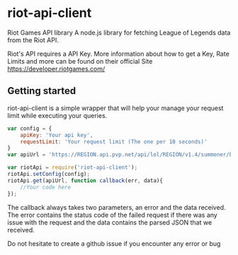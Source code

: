 # riot-api-client

Riot Games API library
A node.js library for fetching League of Legends data from the Riot API.

Riot's API requires a API Key. More information about how to get a Key, Rate Limits and more can be found on their official Site https://developer.riotgames.com/

## Getting started
riot-api-client is a simple wrapper that will help your manage your request limit while executing your queries.

```javascript
var config = {
    apiKey: 'Your api key',
    requestLimit: 'Your request limit (The one per 10 seconds)'
}
var apiUrl = 'https://REGION.api.pvp.net/api/lol/REGION/v1.4/summoner/by-name/SUMMONER_NAME';

var riotApi = require('riot-api-client');
riotApi.setConfig(config);
riotApi.get(apiUrl, function callback(err, data){
    //Your code here
});
```

The callback always takes two parameters, an error and the data received. The error contains the status code of the failed request if there was any issue with the request and the data contains the parsed JSON that we received.

Do not hesitate to create a github issue if you encounter any error or bug

